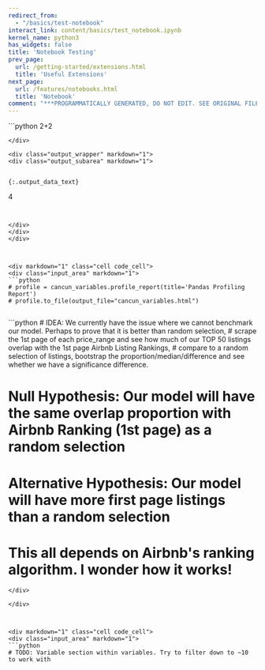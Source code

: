 ```yaml
---
redirect_from:
  - "/basics/test-notebook"
interact_link: content/basics/test_notebook.ipynb
kernel_name: python3
has_widgets: false
title: 'Notebook Testing'
prev_page:
  url: /getting-started/extensions.html
  title: 'Useful Extensions'
next_page:
  url: /features/notebooks.html
  title: 'Notebook'
comment: "***PROGRAMMATICALLY GENERATED, DO NOT EDIT. SEE ORIGINAL FILES IN /content***"
---
```



<div markdown="1" class="cell code_cell">
<div class="input_area" markdown="1">
```python
2+2

```
</div>

<div class="output_wrapper" markdown="1">
<div class="output_subarea" markdown="1">


{:.output_data_text}
```
4
```


</div>
</div>
</div>



<div markdown="1" class="cell code_cell">
<div class="input_area" markdown="1">
```python
# profile = cancun_variables.profile_report(title='Pandas Profiling Report')
# profile.to_file(output_file="cancun_variables.html")


```
</div>

</div>



<div markdown="1" class="cell code_cell">
<div class="input_area" markdown="1">
```python
# IDEA: We currently have the issue where we cannot benchmark our model. Perhaps to prove that it is better than random selection,
# scrape the 1st page of each price_range and see how much of our TOP 50 listings overlap with the 1st page Airbnb Listing Rankings,
# compare to a random selection of listings, bootstrap the proportion/median/difference and see whether we have a significance difference.

# Null Hypothesis: Our model will have the same overlap proportion with Airbnb Ranking (1st page) as a random selection
# Alternative Hypothesis: Our model will have more first page listings than a random selection

# This all depends on Airbnb's ranking algorithm. I wonder how it works! 

```
</div>

</div>



<div markdown="1" class="cell code_cell">
<div class="input_area" markdown="1">
```python
# TODO: Variable section within variables. Try to filter down to ~10 to work with

```
</div>

</div>

